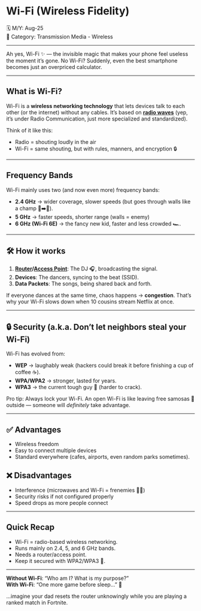 # Wi-Fi (Wireless Fidelity)

🗓️ M/Y: Aug-25  
📂 Category: Transmission Media - Wireless 

---

Ah yes, Wi-Fi ✨ — the invisible magic that makes your phone feel useless the moment it’s gone. No Wi-Fi? Suddenly, even the best smartphone becomes just an overpriced calculator.  

---

## What is Wi-Fi?
Wi-Fi is a **wireless networking technology** that lets devices talk to each other (or the internet) without any cables. It’s based on **[radio waves](https://github.com/orze4r/Networking-Journey/blob/main/4.%20Transmission%20Media/4.2%20-%20Wireless/4.2.1%20-%20Radio.md)** (yep, it’s under Radio Communication, just more specialized and standardized).  

Think of it like this:  
- Radio = shouting loudly in the air
- Wi-Fi = same shouting, but with rules, manners, and encryption 🔒  

---

## Frequency Bands
Wi-Fi mainly uses two (and now even more) frequency bands:  
- **2.4 GHz** → wider coverage, slower speeds (but goes through walls like a champ 🧱➡️📶).  
- **5 GHz** → faster speeds, shorter range (walls = enemy)  
- **6 GHz (Wi-Fi 6E)** → the fancy new kid, faster and less crowded 🏎️.  

---

## 🛠️ How it works
1. **[Router](https://github.com/orze4r/Networking-Journey/blob/main/3.%20Network%20Hardware%20%26%20Topologies/3.1%20-%20Devices/3.1.5%20-%20Router.md)/[Access Point](https://github.com/orze4r/Networking-Journey/blob/main/3.%20Network%20Hardware%20%26%20Topologies/3.1%20-%20Devices/3.1.7%20-%20Access%20Point.md)**: The DJ 🎧, broadcasting the signal.  
2. **Devices**: The dancers, syncing to the beat (SSID).  
3. **Data Packets**: The songs, being shared back and forth.  

If everyone dances at the same time, chaos happens → **congestion**. That’s why your Wi-Fi slows down when 10 cousins stream Netflix at once.  

---

## 🔒 Security (a.k.a. Don’t let neighbors steal your Wi-Fi)
Wi-Fi has evolved from:  
- **WEP** → laughably weak (hackers could break it before finishing a cup of coffee ☕).  
- **WPA/WPA2** → stronger, lasted for years.  
- **WPA3** → the current tough guy 💪 (harder to crack).  

Pro tip: Always lock your Wi-Fi. An open Wi-Fi is like leaving free samosas 🍛 outside — someone will *definitely* take advantage.  

---

## ✅ Advantages
- Wireless freedom
- Easy to connect multiple devices
- Standard everywhere (cafes, airports, even random parks sometimes).  

## ❌ Disadvantages
- Interference (microwaves and Wi-Fi = frenemies 🍲📶)  
- Security risks if not configured properly  
- Speed drops as more people connect  

---

## Quick Recap
- Wi-Fi = radio-based wireless networking.  
- Runs mainly on 2.4, 5, and 6 GHz bands.  
- Needs a router/access point.  
- Keep it secured with WPA2/WPA3 🔑.  

---

**Without Wi-Fi**: “Who am I? What is my purpose?”  
**With Wi-Fi**: “One more game before sleep...” 🌙


...imagine your dad resets the router unknowingly while you are playing a ranked match in Fortnite.
